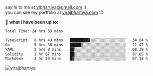 say hi to me at [vlbhartiya@gmail.com](mailto:vlbhartiya@gmail.com) :)<br/>
you can see my portfolio at [virajbhartiya.com](https://virajbhartiya.com) :D<br/>


🚀 **what i have been up to:**

<!--START_SECTION:waka-->

```txt
Total Time: 24 hrs 33 mins

TypeScript   8 hrs 43 mins   ████████▓░░░░░░░░░░░░░░░░   34.04 %
Go           5 hrs 30 mins   █████▒░░░░░░░░░░░░░░░░░░░   21.47 %
YAML         2 hrs 8 mins    ██░░░░░░░░░░░░░░░░░░░░░░░   08.38 %
Solidity     1 hr 57 mins    ██░░░░░░░░░░░░░░░░░░░░░░░   07.65 %
Markdown     1 hr 50 mins    █▓░░░░░░░░░░░░░░░░░░░░░░░   07.18 %
```

<!--END_SECTION:waka-->

<p align="left"> <img src="https://komarev.com/ghpvc/?username=virajbhartiya&color=blue" alt="virajbhartiya" /> </p>
